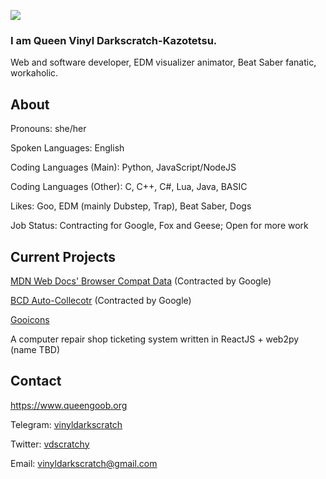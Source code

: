 ![](http://www.queengoob.org/static/images/virtualintensity_webposter.jpg)

### I am Queen Vinyl Darkscratch-Kazotetsu.
Web and software developer, EDM visualizer animator, Beat Saber fanatic, workaholic.


## About

Pronouns: she/her

Spoken Languages: English

Coding Languages (Main): Python, JavaScript/NodeJS

Coding Languages (Other): C, C++, C#, Lua, Java, BASIC

Likes: Goo, EDM (mainly Dubstep, Trap), Beat Saber, Dogs

Job Status: Contracting for Google, Fox and Geese; Open for more work

## Current Projects

[MDN Web Docs' Browser Compat Data](https://github.com/mdn/browser-compat-data) (Contracted by Google)

[BCD Auto-Collecotr](https://github.com/foolip/mdn-bcd-collector) (Contracted by Google)

[Gooicons](https://github.com/GooborgStudios/gooicons)

A computer repair shop ticketing system written in ReactJS + web2py (name TBD)

## Contact

https://www.queengoob.org

Telegram: [vinyldarkscratch](https://t.me/vinyldarkscratch)

Twitter: [vdscratchy](https://twitter.com/vdscratchy)

Email: vinyldarkscratch@gmail.com
